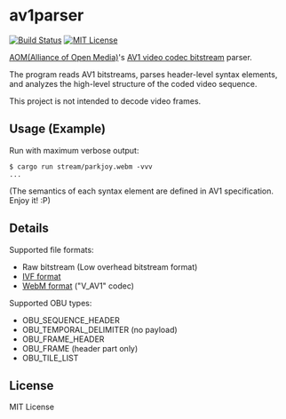 # av1parser
[![Build Status](https://travis-ci.org/yohhoy/av1parser.svg?branch=master)](https://travis-ci.org/yohhoy/av1parser)
[![MIT License](http://img.shields.io/badge/license-MIT-blue.svg?style=flat)](LICENSE)

[AOM(Alliance of Open Media)][aom]'s [AV1 video codec bitstream][av1-spec] parser.

The program reads AV1 bitstreams, parses header-level syntax elements, and analyzes the high-level structure of the coded video sequence.

This project is not intended to decode video frames.

[aom]: https://aomedia.org/
[av1-spec]: https://aomedia.org/av1-bitstream-and-decoding-process-specification/


## Usage (Example)
Run with maximum verbose output:
```
$ cargo run stream/parkjoy.webm -vvv
...
```

(The semantics of each syntax element are defined in AV1 specification. Enjoy it! :P)


## Details
Supported file formats:
- Raw bitstream (Low overhead bitstream format)
- [IVF format][ivf]
- [WebM format][webm] ("V_AV1" codec)

[ivf]: https://wiki.multimedia.cx/index.php/IVF
[webm]: https://www.webmproject.org/

Supported OBU types:
- OBU_SEQUENCE_HEADER
- OBU_TEMPORAL_DELIMITER (no payload)
- OBU_FRAME_HEADER
- OBU_FRAME (header part only)
- OBU_TILE_LIST


## License
MIT License
